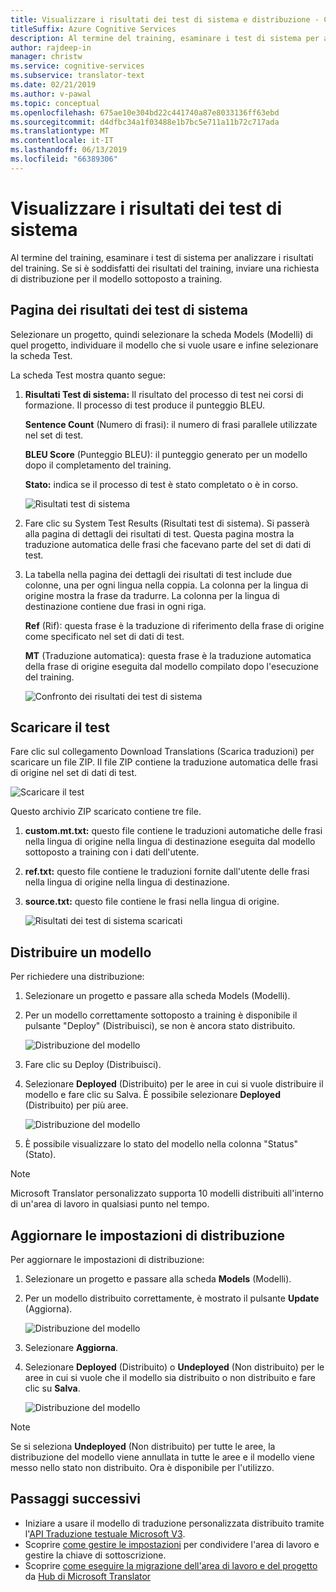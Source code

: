 ```yaml
---
title: Visualizzare i risultati dei test di sistema e distribuzione - Custom Translator
titleSuffix: Azure Cognitive Services
description: Al termine del training, esaminare i test di sistema per analizzare i risultati del training. Se si è soddisfatti dei risultati del training, inviare una richiesta di distribuzione per il modello sottoposto a training.
author: rajdeep-in
manager: christw
ms.service: cognitive-services
ms.subservice: translator-text
ms.date: 02/21/2019
ms.author: v-pawal
ms.topic: conceptual
ms.openlocfilehash: 675ae10e304bd22c441740a87e8033136ff63ebd
ms.sourcegitcommit: d4dfbc34a1f03488e1b7bc5e711a11b72c717ada
ms.translationtype: MT
ms.contentlocale: it-IT
ms.lasthandoff: 06/13/2019
ms.locfileid: "66389306"
---
```

# <a name="view-system-test-results"></a>Visualizzare i risultati dei test di sistema

Al termine del training, esaminare i test di sistema per analizzare i risultati del training. Se si è soddisfatti dei risultati del training, inviare una richiesta di distribuzione per il modello sottoposto a training.

## <a name="system-test-results-page"></a>Pagina dei risultati dei test di sistema

Selezionare un progetto, quindi selezionare la scheda Models (Modelli) di quel progetto, individuare il modello che si vuole usare e infine selezionare la scheda Test.

La scheda Test mostra quanto segue:

1.  **Risultati Test di sistema:** Il risultato del processo di test nei corsi di formazione. Il processo di test produce il punteggio BLEU.

    **Sentence Count** (Numero di frasi): il numero di frasi parallele utilizzate nel set di test.

     **BLEU Score** (Punteggio BLEU): il punteggio generato per un modello dopo il completamento del training.

    **Stato:** indica se il processo di test è stato completato o è in corso.

    ![Risultati test di sistema](media/how-to/how-to-system-test-results.png)

2.  Fare clic su System Test Results (Risultati test di sistema). Si passerà alla pagina di dettagli dei risultati di test. Questa pagina mostra la traduzione automatica delle frasi che facevano parte del set di dati di test.

3.  La tabella nella pagina dei dettagli dei risultati di test include due colonne, una per ogni lingua nella coppia. La colonna per la lingua di origine mostra la frase da tradurre. La colonna per la lingua di destinazione contiene due frasi in ogni riga.

    **Ref** (Rif): questa frase è la traduzione di riferimento della frase di origine come specificato nel set di dati di test.

    **MT** (Traduzione automatica): questa frase è la traduzione automatica della frase di origine eseguita dal modello compilato dopo l'esecuzione del training.

    ![Confronto dei risultati dei test di sistema](media/how-to/how-to-system-test-results-2.png)

## <a name="download-test"></a>Scaricare il test

Fare clic sul collegamento Download Translations (Scarica traduzioni) per scaricare un file ZIP. Il file ZIP contiene la traduzione automatica delle frasi di origine nel set di dati di test.

![Scaricare il test](media/how-to/how-to-system-test-download.png)

Questo archivio ZIP scaricato contiene tre file.

1.  **custom.mt.txt:** questo file contiene le traduzioni automatiche delle frasi nella lingua di origine nella lingua di destinazione eseguita dal modello sottoposto a training con i dati dell'utente.

2.  **ref.txt:** questo file contiene le traduzioni fornite dall'utente delle frasi nella lingua di origine nella lingua di destinazione.

3.  **source.txt:** questo file contiene le frasi nella lingua di origine.

    ![Risultati dei test di sistema scaricati](media/how-to/how-to-download-system-test.png)

## <a name="deploy-a-model"></a>Distribuire un modello

Per richiedere una distribuzione:

1.  Selezionare un progetto e passare alla scheda Models (Modelli).

2. Per un modello correttamente sottoposto a training è disponibile il pulsante "Deploy" (Distribuisci), se non è ancora stato distribuito.

    ![Distribuzione del modello](media/how-to/how-to-deploy-model.png)

3.  Fare clic su Deploy (Distribuisci).
4.  Selezionare **Deployed** (Distribuito) per le aree in cui si vuole distribuire il modello e fare clic su Salva. È possibile selezionare **Deployed** (Distribuito) per più aree.

    ![Distribuzione del modello](media/how-to/how-to-deploy-model-regions.png)

5.  È possibile visualizzare lo stato del modello nella colonna "Status" (Stato).

>[!Note]
>Microsoft Translator personalizzato supporta 10 modelli distribuiti all'interno di un'area di lavoro in qualsiasi punto nel tempo.

## <a name="update-deployment-settings"></a>Aggiornare le impostazioni di distribuzione

Per aggiornare le impostazioni di distribuzione:

1.  Selezionare un progetto e passare alla scheda **Models** (Modelli).

2. Per un modello distribuito correttamente, è mostrato il pulsante **Update** (Aggiorna).

    ![Distribuzione del modello](media/how-to/how-to-update-undeploy-model.png)

3.  Selezionare **Aggiorna**.
4.  Selezionare **Deployed** (Distribuito) o **Undeployed** (Non distribuito) per le aree in cui si vuole che il modello sia distribuito o non distribuito e fare clic su **Salva**.

    ![Distribuzione del modello](media/how-to/how-to-undeploy-model.png)

>[!Note]
>Se si seleziona **Undeployed** (Non distribuito) per tutte le aree, la distribuzione del modello viene annullata in tutte le aree e il modello viene messo nello stato non distribuito. Ora è disponibile per l'utilizzo.

## <a name="next-steps"></a>Passaggi successivi

- Iniziare a usare il modello di traduzione personalizzata distribuito tramite l'[API Traduzione testuale Microsoft V3](https://docs.microsoft.com/azure/cognitive-services/translator/reference/v3-0-translate?tabs=curl).
- Scoprire [come gestire le impostazioni](how-to-manage-settings.md) per condividere l'area di lavoro e gestire la chiave di sottoscrizione.
- Scoprire [come eseguire la migrazione dell'area di lavoro e del progetto](how-to-migrate.md) da [Hub di Microsoft Translator](https://hub.microsofttranslator.com)
